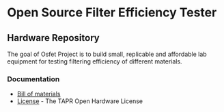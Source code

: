 # Open Source Filter Efficiency Tester

## Hardware Repository

The goal of Osfet Project is to build small, replicable and affordable lab equipment for testing filtering efficiency of different materials.

### Documentation

* [Bill of materials](BOM.md)
* [License](LICENSE) - The TAPR Open Hardware License